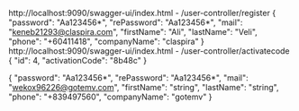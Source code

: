 http://localhost:9090/swagger-ui/index.html - /user-controller/register
{
    "password": "Aa123456*",
    "rePassword": "Aa123456*",
    "mail": "keneb21293@claspira.com",
    "firstName": "Ali",
    "lastName": "Veli",
    "phone": "+60411418",
    "companyName": "claspira"
}
http://localhost:9090/swagger-ui/index.html - /user-controller/activatecode
{
    "id": 4,
    "activationCode": "8b48c"
}

{
    "password": "Aa123456*",
    "rePassword": "Aa123456*",
    "mail": "wekox96226@gotemv.com",
    "firstName": "string",
    "lastName": "string",
    "phone": "+839497560",
    "companyName": "gotemv"
}
